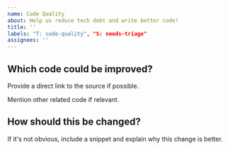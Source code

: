 ```yaml
---
name: Code Quality
about: Help us reduce tech debt and write better code!
title: ''
labels: "T: code-quality", "S: needs-triage"
assignees: ''
---
```


## Which code could be improved?

Provide a direct link to the source if possible.

Mention other related code if relevant.

## How should this be changed?

If it's not obvious, include a snippet and explain why this change is better.
